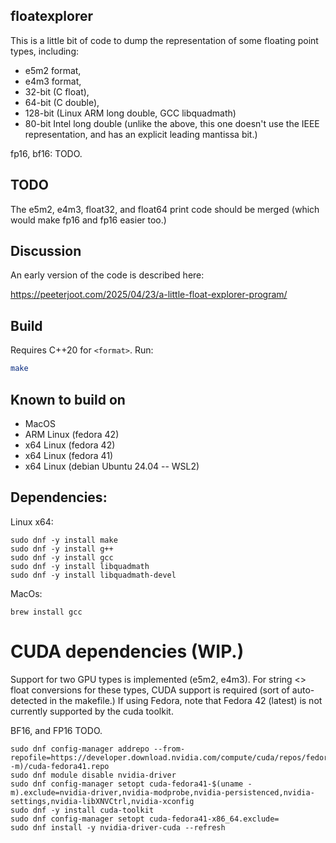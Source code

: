 ## floatexplorer

This is a little bit of code to dump the representation of some floating point types, including:

- e5m2 format,
- e4m3 format,
- 32-bit (C float), 
- 64-bit (C double),
- 128-bit (Linux ARM long double, GCC libquadmath)
- 80-bit Intel long double (unlike the above, this one doesn't use the IEEE representation, and has an explicit leading mantissa bit.)

fp16, bf16: TODO.

## TODO

The e5m2, e4m3, float32, and float64 print code should be merged (which would make fp16 and fp16 easier too.)

## Discussion

An early version of the code is described here:

https://peeterjoot.com/2025/04/23/a-little-float-explorer-program/

## Build
Requires C++20 for `<format>`. Run:

```bash
make
```

## Known to build on

* MacOS
* ARM Linux (fedora 42)
* x64 Linux (fedora 42)
* x64 Linux (fedora 41)
* x64 Linux (debian Ubuntu 24.04 -- WSL2)

## Dependencies:

Linux x64:

```
sudo dnf -y install make
sudo dnf -y install g++
sudo dnf -y install gcc
sudo dnf -y install libquadmath
sudo dnf -y install libquadmath-devel
```

MacOs:

```
brew install gcc
```

# CUDA dependencies (WIP.)

Support for two GPU types is implemented (e5m2, e4m3).  For string <> float conversions for these types, CUDA support is required (sort of 
auto-detected in the makefile.)  If using Fedora, note that Fedora 42 (latest) is not currently supported by the cuda toolkit.

BF16, and FP16 TODO.

```
sudo dnf config-manager addrepo --from-repofile=https://developer.download.nvidia.com/compute/cuda/repos/fedora41/$(uname -m)/cuda-fedora41.repo
sudo dnf module disable nvidia-driver
sudo dnf config-manager setopt cuda-fedora41-$(uname -m).exclude=nvidia-driver,nvidia-modprobe,nvidia-persistenced,nvidia-settings,nvidia-libXNVCtrl,nvidia-xconfig
sudo dnf -y install cuda-toolkit
sudo dnf config-manager setopt cuda-fedora41-x86_64.exclude=
sudo dnf install -y nvidia-driver-cuda --refresh
```

